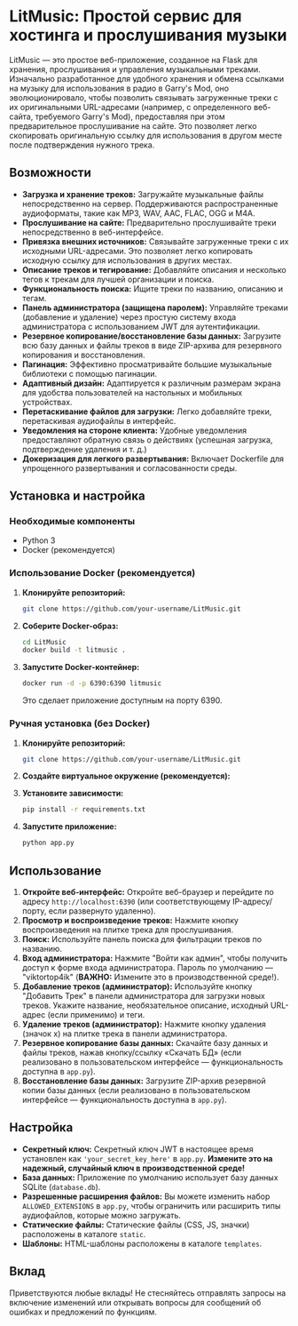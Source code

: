 # LitMusic: Простой сервис для хостинга и прослушивания музыки

LitMusic — это простое веб-приложение, созданное на Flask для хранения, прослушивания и управления музыкальными треками. Изначально разработанное для удобного хранения и обмена ссылками на музыку для использования в радио в Garry's Mod, оно эволюционировало, чтобы позволить связывать загруженные треки с их оригинальными URL-адресами (например, с определенного веб-сайта, требуемого Garry's Mod),  предоставляя при этом предварительное прослушивание на сайте. Это позволяет легко скопировать оригинальную ссылку для использования в другом месте после подтверждения нужного трека.

## Возможности

* **Загрузка и хранение треков:** Загружайте музыкальные файлы непосредственно на сервер. Поддерживаются распространенные аудиоформаты, такие как MP3, WAV, AAC, FLAC, OGG и M4A.
* **Прослушивание на сайте:** Предварительно прослушивайте треки непосредственно в веб-интерфейсе.
* **Привязка внешних источников:** Связывайте загруженные треки с их исходными URL-адресами. Это позволяет легко копировать исходную ссылку для использования в других местах.
* **Описание треков и тегирование:** Добавляйте описания и несколько тегов к трекам для лучшей организации и поиска.
* **Функциональность поиска:** Ищите треки по названию, описанию и тегам.
* **Панель администратора (защищена паролем):** Управляйте треками (добавление и удаление) через простую систему входа администратора с использованием JWT для аутентификации.
* **Резервное копирование/восстановление базы данных:** Загрузите всю базу данных и файлы треков в виде ZIP-архива для резервного копирования и восстановления.
* **Пагинация:** Эффективно просматривайте большие музыкальные библиотеки с помощью пагинации.
* **Адаптивный дизайн:** Адаптируется к различным размерам экрана для удобства пользователей на настольных и мобильных устройствах.
* **Перетаскивание файлов для загрузки:**  Легко добавляйте треки, перетаскивая аудиофайлы в интерфейс.
* **Уведомления на стороне клиента:** Удобные уведомления предоставляют обратную связь о действиях (успешная загрузка, подтверждение удаления и т. д.)
* **Докеризация для легкого развертывания:** Включает Dockerfile для упрощенного развертывания и согласованности среды.

## Установка и настройка

### Необходимые компоненты

* Python 3
* Docker (рекомендуется)

### Использование Docker (рекомендуется)

1. **Клонируйте репозиторий:**
   ```bash
   git clone https://github.com/your-username/LitMusic.git 
   ```
2. **Соберите Docker-образ:**
   ```bash
   cd LitMusic
   docker build -t litmusic .
   ```
3. **Запустите Docker-контейнер:**
   ```bash
   docker run -d -p 6390:6390 litmusic
   ```
   Это сделает приложение доступным на порту 6390.

### Ручная установка (без Docker)

1. **Клонируйте репозиторий:**
   ```bash
   git clone https://github.com/your-username/LitMusic.git
   ```
2. **Создайте виртуальное окружение (рекомендуется):**

3. **Установите зависимости:**
   ```bash
   pip install -r requirements.txt
   ```
4. **Запустите приложение:**
   ```bash
   python app.py
   ```

## Использование

1. **Откройте веб-интерфейс:** Откройте веб-браузер и перейдите по адресу `http://localhost:6390` (или соответствующему IP-адресу/порту, если развернуто удаленно).
2. **Просмотр и воспроизведение треков:** Нажмите кнопку воспроизведения на плитке трека для прослушивания.
3. **Поиск:** Используйте панель поиска для фильтрации треков по названию.
4. **Вход администратора:** Нажмите "Войти как админ", чтобы получить доступ к форме входа администратора. Пароль по умолчанию — "viktortop4ik" (**ВАЖНО:** Измените это в производственной среде!).
5. **Добавление треков (администратор):** Используйте кнопку "Добавить Трек" в панели администратора для загрузки новых треков. Укажите название, необязательное описание, исходный URL-адрес (если применимо) и теги.
6. **Удаление треков (администратор):** Нажмите кнопку удаления (значок x) на плитке трека в панели администратора.
7. **Резервное копирование базы данных:** Скачайте базу данных и файлы треков, нажав кнопку/ссылку «Скачать БД» (если реализовано в пользовательском интерфейсе — функциональность доступна в `app.py`).
8. **Восстановление базы данных:** Загрузите ZIP-архив резервной копии базы данных (если реализовано в пользовательском интерфейсе — функциональность доступна в `app.py`).

## Настройка

* **Секретный ключ:** Секретный ключ JWT в настоящее время установлен как `'your_secret_key_here'` в `app.py`. **Измените это на надежный, случайный ключ в производственной среде!**
* **База данных:** Приложение по умолчанию использует базу данных SQLite (`database.db`).
* **Разрешенные расширения файлов:** Вы можете изменить набор `ALLOWED_EXTENSIONS` в `app.py`, чтобы ограничить или расширить типы аудиофайлов, которые можно загружать.
* **Статические файлы:** Статические файлы (CSS, JS, значки) расположены в каталоге `static`.
* **Шаблоны:** HTML-шаблоны расположены в каталоге `templates`.

## Вклад

Приветствуются любые вклады! Не стесняйтесь отправлять запросы на включение изменений или открывать вопросы для сообщений об ошибках и предложений по функциям.
